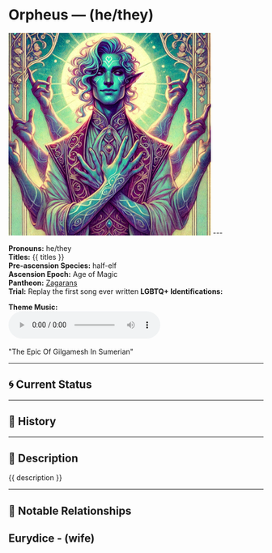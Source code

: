 # Orpheus — (he/they)

<!-- Optional -->
<img src="Orpheus.jpg" alt="Orpheus" width="400" />
---

**Pronouns:** he/they  
**Titles:** {{ titles }}  
**Pre-ascension Species:** half-elf  
**Ascension Epoch:** Age of Magic  
**Pantheon:** [Zagarans](../../pantheons/Zagarans)  
**Trial:** Replay the first song ever written
**LGBTQ+ Identifications:**   


**Theme Music:**  
<audio controls>
  <source src="Orpheus | The Epic Of Gilgamesh In Sumerian.mp3" type="audio/mpeg">
  Your browser does not support the audio element.
</audio>

"The Epic Of Gilgamesh In Sumerian"

---

## 🌀 Current Status


---

## 📜 History


---

## 🧠 Description
{{ description }}

---

## 🧩 Notable Relationships
Eurydice - (wife)
---
